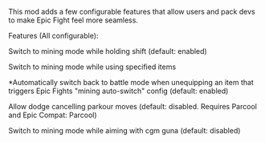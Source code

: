 This mod adds a few configurable features that allow users and pack devs to make Epic Fight feel more seamless.

Features (All configurable):

Switch to mining mode while holding shift (default: enabled)

Switch to mining mode while using specified items

*Automatically switch back to battle mode when unequipping an item that triggers Epic Fights "mining auto-switch" config (default: enabled)

Allow dodge cancelling parkour moves (default: disabled. Requires Parcool and Epic Compat: Parcool)

Switch to mining mode while aiming with cgm guna (default: disabled)
